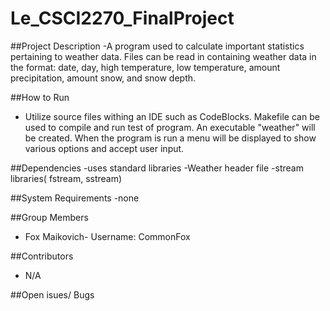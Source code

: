 # Le_CSCI2270_FinalProject
##Project Description 
  -A program used to calculate important statistics pertaining to weather data. Files can be read in containing weather data in the format: date, day, high temperature, low temperature, amount precipitation, amount snow, and snow depth.

##How to Run
  - Utilize source files withing an IDE such as CodeBlocks. Makefile can be used to compile and run test of program. An executable "weather" will be created. When the program is run a menu will be displayed to show various options and accept user input. 

##Dependencies 
  -uses standard libraries 
  -Weather header file
  -stream libraries( fstream, sstream)

##System Requirements
  -none

##Group Members
  - Fox Maikovich- Username: CommonFox

##Contributors 
  - N/A

##Open isues/ Bugs
